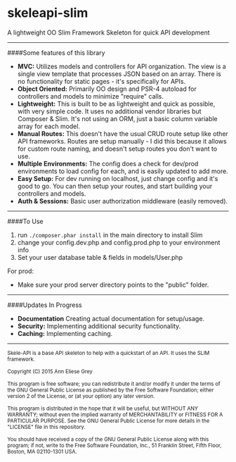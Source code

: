 # skeleapi-slim
A lightweight OO Slim Framework Skeleton for quick API development

___
####Some features of this library
- **MVC:** Utilizes models and controllers for API organization. The view is a single view template that processes JSON based on an array. There is no functionality for static pages - it's specifically for APIs.
- **Object Oriented:** Primarily OO design and PSR-4 autoload for controllers and models to minimize "require" calls.
- **Lightweight:** This is built to be as lightweight and quick as possible, with very simple code. It uses no additional vendor libraries but Composer & Slim. It's not using an ORM, just a basic column variable array for each model.
- **Manual Routes:** This doesn't have the usual CRUD route setup like other API frameworks. Routes are setup manually - I did this because it allows for custom route naming, and doesn't setup routes you don't want to use.
- **Multiple Environments:** The config does a check for dev/prod environments to load config for each, and is easily updated to add more.
- **Easy Setup:** For dev running on localhost, just change config and it's good to go. You can then setup your routes, and start building your controllers and models.
- **Auth & Sessions:** Basic user authorization middleware (easily removed).

___
####To Use
1. run `./composer.phar install` in the main directory to install Slim
2. change your config.dev.php and config.prod.php to your environment info
3. Set your user database table & fields in models/User.php

For prod:
- Make sure your prod server directory points to the "public" folder.

___
####Updates In Progress
- **Documentation** Creating actual documentation for setup/usage.
- **Security:** Implementing additional security functionality.
- **Caching:** Implementing caching.

---

<sup>Skele-API is a base API skeleton to help with a quickstart of an API. It uses the SLIM framework.</sup>

<sup>Copyright (C) 2015  Ann Eliese Grey</sup>

<sup>This program is free software; you can redistribute it and/or modify
it under the terms of the GNU General Public License as published by
the Free Software Foundation; either version 2 of the License, or
(at your option) any later version.</sup>

<sup>This program is distributed in the hope that it will be useful,
but WITHOUT ANY WARRANTY; without even the implied warranty of
MERCHANTABILITY or FITNESS FOR A PARTICULAR PURPOSE.  See the
GNU General Public License for more details in the "LICENSE" file in this repository.</sup>

<sup>You should have received a copy of the GNU General Public License along
with this program; if not, write to the Free Software Foundation, Inc.,
51 Franklin Street, Fifth Floor, Boston, MA 02110-1301 USA.</sup>
